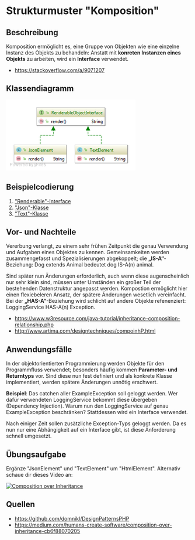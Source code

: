 # Strukturmuster "Komposition"

## Beschreibung
Komposition ermöglicht es, eine Gruppe von Objekten wie eine einzelne Instanz des Objekts zu behandeln: Anstatt mit **konreten Instanzen eines Objekts** zu arbeiten, wird ein **Interface** verwendet. 
- https://stackoverflow.com/a/9071207

## Klassendiagramm
![](resources/img/design_pattern_composition.png)

## Beispielcodierung
1. ["Renderable"-Interface](example/interfaces/RenderableObjectInterface.java)
2. ["Json"-Klasse](example/entities/JsonElement.java)
3. ["Text"-Klasse](example/entities/TextElement.java)

## Vor- und Nachteile

Vererbung verlangt, zu einem sehr frühen Zeitpunkt die genau Verwendung und Aufgaben eines Objektes zu kennen. Gemeinsamkeiten werden zusammengefasst und Spezialisierungen abgekoppelt; die **„IS-A“**-Beziehung: Dog extends Animal bedeutet dog IS-A(n) animal.

Sind später nun Änderungen erforderlich, auch wenn diese augenscheinlich nur sehr klein sind, müssen unter Umständen ein großer Teil der bestehenden Datenstruktur angepasst werden. Kompostion ermöglicht hier einen flexiebeleren Ansatz, der spätere Änderungen wesetlich vereinfacht. Bei der **„HAS-A“**-Beziehung wird schlicht auf andere Objekte refenenziert: LoggingService HAS-A(n) Exception.

- https://www.w3resource.com/java-tutorial/inheritance-composition-relationship.php
- http://www.artima.com/designtechniques/compoinhP.html

## Anwendungsfälle
In der objektorientierten Programmierung werden Objekte für den Programmfluss verwendet; besonders häufig kommen **Parameter- und Returntyps** vor. Sind diese nun fest definiert und als konkrete Klasse implementiert, werden spätere Änderungen unnötig erschwert.

**Beispiel**: Das catchen aller ExampleException soll geloggt werden. Wer dafür verwendeten LoggingService bekommt diese übergeben (Dependency Injection). Warum nun den LoggingService auf genau ExampleException beschränken? Stattdessen wird ein Interface verwendet.
 
 Nach einiger Zeit sollen zusätzliche Exception-Typs geloggt werden. Da es nun nur eine Abhängigkeit auf ein Interface gibt, ist diese Anforderung schnell umgesetzt.

## Übungsaufgabe
Ergänze "JsonElement" und "TextElement" um "HtmlElement". Alternativ schaue dir dieses Video an:

[![Composition over Inheritance](https://img.youtube.com/vi/wfMtDGfHWpA/0.jpg)](https://www.youtube.com/watch?v=wfMtDGfHWpA)

## Quellen
- https://github.com/domnikl/DesignPatternsPHP
- https://medium.com/humans-create-software/composition-over-inheritance-cb6f88070205
